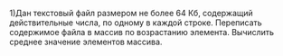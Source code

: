 1)Дан текстовый файл размером не более 64 Кб, содержащий действительные числа, по одному в каждой строке. Переписать содержимое файла в массив по возрастанию элемента. Вычислить среднее значение элементов массива.